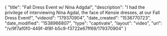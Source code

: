 {
    "title": "Fall Dress Event w\/ Nina Adgdal",
    "description": "I had the privilege of interviewing Nina Agdal, the face of Kensie dresses, at our Fall Dress Event!",
    "videoid": "179370904",
    "date_created": "1538770723",
    "date_modified": "1538966807",
    "type": "captivate",
    "layout": "video",
    "url": "\/v\/9f7af0f0-449f-4f8f-b5c9-f3722e67ff69\/179370904"
}